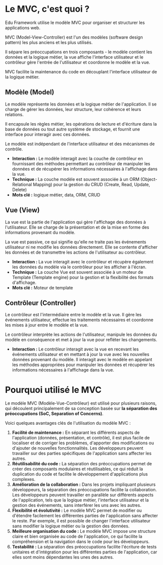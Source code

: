 # Le MVC, c'est quoi ?

Edu Framework utilise le modèle MVC pour organiser et structurer les applications web.

MVC (Model-View-Controller) est l'un des modèles (software design pattern) les plus anciens et les plus utilisés. 

Il sépare les préoccupations en trois composants - le modèle contient les données et la logique métier, la vue affiche l'interface utilisateur et le contrôleur gère l'entrée de l'utilisateur et coordonne le modèle et la vue.

MVC facilite la maintenance du code en découplant l'interface utilisateur de la logique métier.

## Modèle (Model)

Le modèle représente les données et la logique métier de l'application. Il se charge de gérer les données, leur structure, leur cohérence et leurs relations. 

Il encapsule les règles métier, les opérations de lecture et d'écriture dans la base de données ou tout autre système de stockage, et fournit une interface pour interagir avec ces données.

Le modèle est indépendant de l'interface utilisateur et des mécanismes de contrôle.

- **Interaction :** Le modèle interagit avec la couche de contrôleur en fournissant des méthodes permettant au contrôleur de manipuler les données et de récupérer les informations nécessaires à l'affichage dans la vue. 
- **Technique :** La couche modèle est souvent associée à un ORM (Object-Relational Mapping) pour la gestion du CRUD (Create, Read, Update, Delete)
- **Mots clé :** logique métier, data, ORM, CRUD

## Vue (View)

La vue est la partie de l'application qui gère l'affichage des données à l'utilisateur. Elle se charge de la présentation et de la mise en forme des informations provenant du modèle. 

La vue est passive, ce qui signifie qu'elle ne traite pas les événements utilisateur ni ne modifie les données directement. Elle se contente d'afficher les données et de transmettre les actions de l'utilisateur au contrôleur.

- **Interaction :** La vue interagit avec le contrôleur et récupère également les données du modèle via le contrôleur pour les afficher à l'écran. 
- **Technique :** La couche Vue est souvent associée à un moteur de Template (Template engine) pour la gestion et la flexibilité des formats d'affichage. 
- **Mots clé :** Moteur de template

## Contrôleur (Controller)

Le contrôleur est l'intermédiaire entre le modèle et la vue. Il gère les événements utilisateur, effectue les traitements nécessaires et coordonne les mises à jour entre le modèle et la vue. 

Le contrôleur interprète les actions de l'utilisateur, manipule les données du modèle en conséquence et met à jour la vue pour refléter les changements.

- **Interaction :** Le contrôleur interagit avec la vue en recevant les événements utilisateur et en mettant à jour la vue avec les nouvelles données provenant du modèle. Il interagit avec le modèle en appelant les méthodes appropriées pour manipuler les données et récupérer les informations nécessaires à l'affichage dans la vue.

# Pourquoi utilisé le MVC

Le modèle MVC (Modèle-Vue-Contrôleur) est utilisé pour plusieurs raisons, qui découlent principalement de sa conception basée sur **la séparation des préoccupations (SoC, Separation of Concerns)**. 

Voici quelques avantages clés de l'utilisation du modèle MVC :

1. **Facilité de maintenance :** En séparant les différents aspects de l'application (données, présentation, et contrôle), il est plus facile de localiser et de corriger les problèmes, d'apporter des modifications ou d'ajouter de nouvelles fonctionnalités. Les développeurs peuvent travailler sur des parties spécifiques de l'application sans affecter les autres.
2. **Réutilisabilité du code :** La séparation des préoccupations permet de créer des composants modulaires et réutilisables, ce qui réduit la duplication du code et facilite le développement d'applications plus complexes.
3. **Amélioration de la collaboration :** Dans les projets impliquant plusieurs développeurs, la séparation des préoccupations facilite la collaboration. Les développeurs peuvent travailler en parallèle sur différents aspects de l'application, tels que la logique métier, l'interface utilisateur et la gestion des événements, sans interférer les uns avec les autres.
4. **Flexibilité et évolutivité :** Le modèle MVC permet de modifier ou d'étendre facilement les différentes parties de l'application sans affecter le reste. Par exemple, il est possible de changer l'interface utilisateur sans modifier la logique métier ou la gestion des données.
5. **Meilleure organisation du code :** Le modèle MVC impose une structure claire et bien organisée au code de l'application, ce qui facilite la compréhension et la navigation dans le code pour les développeurs.
6. **Testabilité :** La séparation des préoccupations facilite l'écriture de tests unitaires et d'intégration pour les différentes parties de l'application, car elles sont moins dépendantes les unes des autres.

